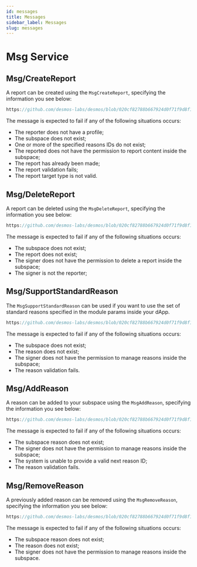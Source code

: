 ```yaml
---
id: messages
title: Messages
sidebar_label: Messages
slug: messages
---
```


# Msg Service

## Msg/CreateReport
A report can be created using the `MsgCreateReport`, specifying the information you see below:

```js reference
https://github.com/desmos-labs/desmos/blob/020cf82788b667924d0f71f9d8f1fd87efa5b340/proto/desmos/reports/v1/msgs.proto#L34
```

The message is expected to fail if any of the following situations occurs:
* The reporter does not have a profile;
* The subspace does not exist;
* One or more of the specified reasons IDs do not exist;
* The reported does not have the permission to report content inside the subspace;
* The report has already been made;
* The report validation fails;
* The report target type is not valid.

## Msg/DeleteReport
A report can be deleted using the `MsgDeleteReport`, specifying the information you see below:

```js reference
https://github.com/desmos-labs/desmos/blob/020cf82788b667924d0f71f9d8f1fd87efa5b340/proto/desmos/reports/v1/msgs.proto#L77
```

The message is expected to fail if any of the following situations occurs:

* The subspace does not exist;
* The report does not exist;
* The signer does not have the permission to delete a report inside the subspace;
* The signer is not the reporter;

## Msg/SupportStandardReason
The `MsgSupportStandardReason` can be used if you want to use the set of standard reasons specified in the module 
params inside your dApp.

```js reference
https://github.com/desmos-labs/desmos/blob/020cf82788b667924d0f71f9d8f1fd87efa5b340/proto/desmos/reports/v1/msgs.proto#L99
```

The message is expected to fail if any of the following situations occurs:
* The subspace does not exist;
* The reason does not exist;
* The signer does not have the permission to manage reasons inside the subspace;
* The reason validation fails.

## Msg/AddReason
A reason can be added to your subspace using the `MsgAddReason`, specifying the information you see below:

```js reference
https://github.com/desmos-labs/desmos/blob/020cf82788b667924d0f71f9d8f1fd87efa5b340/proto/desmos/reports/v1/msgs.proto#L128
```

The message is expected to fail if any of the following situations occurs:
* The subspace reason does not exist;
* The signer does not have the permission to manage reasons inside the subspace;
* The system is unable to provide a valid next reason ID;
* The reason validation fails.

## Msg/RemoveReason
A previously added reason can be removed using the `MsgRemoveReason`, specifying the information you see below:

```js reference
https://github.com/desmos-labs/desmos/blob/020cf82788b667924d0f71f9d8f1fd87efa5b340/proto/desmos/reports/v1/msgs.proto#L156
```

The message is expected to fail if any of the following situations occurs:
* The subspace reason does not exist;
* The reason does not exist;
* The signer does not have the permission to manage reasons inside the subspace.